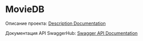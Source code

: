 # MovieDB

Описание проекта:
[Description Documentation](docs/description.md)

Документация API SwaggerHub:
[Swagger API Documentation](https://app.swaggerhub.com/apis-docs/dmitrijch/api-documentation/1.0)